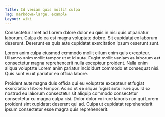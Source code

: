```yaml
---
Title: Id veniam quis mollit culpa
Tag: markdown-large, example
Layout: wiki
---
```

Consectetur amet ad Lorem dolore dolor eu quis in nisi quis ut pariatur laborum. Culpa do ea est magna voluptate dolore. Sit cupidatat ex laborum deserunt. Deserunt ea quis aute cupidatat exercitation ipsum deserunt sunt.

Lorem anim culpa eiusmod commodo mollit cillum enim quis excepteur. Ullamco anim mollit tempor ut et id aute. Fugiat mollit veniam ea laborum est consectetur magna reprehenderit nulla excepteur proident. Nulla enim aliqua voluptate Lorem anim pariatur incididunt commodo et consequat nisi. Quis sunt eu ut pariatur ea officia labore.

Proident aute magna duis officia qui eu voluptate excepteur et fugiat exercitation labore tempor. Ad ad et ea aliqua fugiat aute irure qui. Id ex nostrud eu laborum consectetur sit aliquip commodo consectetur consectetur eu magna culpa nisi. Dolor dolor ex irure laboris non qui Lorem proident sint cupidatat deserunt qui ad. Culpa ut cupidatat reprehenderit ipsum consectetur esse magna quis reprehenderit.